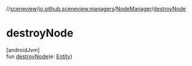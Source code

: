 //[sceneview](../../../index.md)/[io.github.sceneview.managers](../index.md)/[NodeManager](index.md)/[destroyNode](destroy-node.md)

# destroyNode

[androidJvm]\
fun [destroyNode](destroy-node.md)(e: [Entity](../../io.github.sceneview/index.md#1934583341%2FClasslikes%2F-1571379623))
